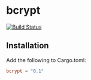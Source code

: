 # bcrypt

[![Build Status](https://travis-ci.org/Keats/rust-bcrypt.svg)](https://travis-ci.org/Keats/rust-bcrypt)

## Installation
Add the following to Cargo.toml:

```toml
bcrypt = "0.1"
```
